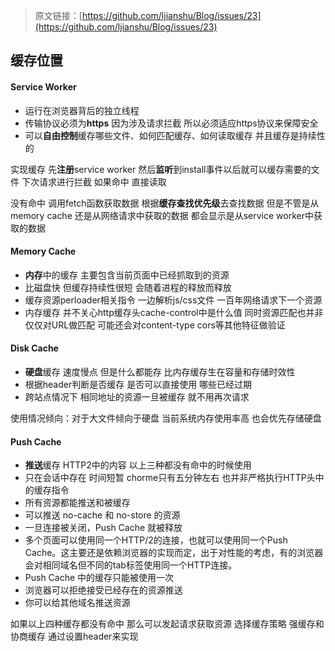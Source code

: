 > 原文链接：[https://github.com/ljianshu/Blog/issues/23](https://github.com/ljianshu/Blog/issues/23)

## 缓存位置

#### Service Worker

* 运行在浏览器背后的独立线程 
* 传输协议必须为**https** 因为涉及请求拦截 所以必须适应https协议来保障安全 
* 可以**自由控制**缓存哪些文件、如何匹配缓存、如何读取缓存 并且缓存是持续性的

实现缓存 先**注册**service worker 然后**监听**到install事件以后就可以缓存需要的文件 下次请求进行拦截 如果命中 直接读取

没有命中 调用fetch函数获取数据 根据**缓存查找优先级**去查找数据 但是不管是从memory cache 还是从网络请求中获取的数据 都会显示是从service worker中获取的数据

#### Memory Cache

* **内存**中的缓存 主要包含当前页面中已经抓取到的资源 
* 比磁盘快 但缓存持续性很短 会随着进程的释放而释放 
* 缓存资源perloader相关指令 一边解析js/css文件 一百年网络请求下一个资源
* 内存缓存 并不关心http缓存头cache-control中是什么值 同时资源匹配也并非仅仅对URL做匹配  可能还会对content-type cors等其他特征做验证

#### Disk Cache

* **硬盘**缓存 速度慢点 但是什么都能存 比内存缓存生在容量和存储时效性
* 根据header判断是否缓存 是否可以直接使用 哪些已经过期
* 跨站点情况下 相同地址的资源一旦被缓存 就不用再次请求

使用情况倾向：对于大文件倾向于硬盘 当前系统内存使用率高 也会优先存储硬盘

#### Push Cache

* **推送**缓存 HTTP2中的内容 以上三种都没有命中的时候使用
* 只在会话中存在 时间短暂 chorme只有五分钟左右 也并非严格执行HTTP头中的缓存指令
* 所有资源都能推送和被缓存
* 可以推送 no-cache 和 no-store 的资源
* 一旦连接被关闭，Push Cache 就被释放
* 多个页面可以使用同一个HTTP/2的连接，也就可以使用同一个Push Cache。这主要还是依赖浏览器的实现而定，出于对性能的考虑，有的浏览器会对相同域名但不同的tab标签使用同一个HTTP连接。
* Push Cache 中的缓存只能被使用一次
* 浏览器可以拒绝接受已经存在的资源推送
* 你可以给其他域名推送资源

如果以上四种缓存都没有命中 那么可以发起请求获取资源 选择缓存策略 强缓存和协商缓存 通过设置header来实现



